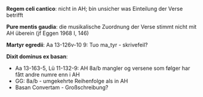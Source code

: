 <b>Regem celi cantico</b>: nicht in AH; bin unsicher was Einteilung der Verse betrifft

<b>Pure mentis gaudia</b>: die musikalische Zuordnung der Verse stimmt nicht mit AH überein (jf Eggen 1968 I, 146)


<b>Martyr egredii</b>: Aa 13-126v-10 9: Tuo ma_tyr - skrivefeil?

<b>Dixit dominus ex basan</b>:
- Aa 13-163-5, Lü 11-132-9: AH 8a/b mangler og versene som følger har fått andre numre enn i AH
- GG: 8a/b - umgekehrte Reihenfolge als in AH
- Basan Convertam - Großschreibung?
